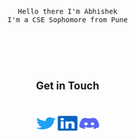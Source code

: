 <p align="center">
<br><br><br>
<samp>
    Hello there I'm Abhishek
    <br>
    I'm a CSE Sophomore from Pune
    <br><br><br>
</samp>
<br><br><br>
</p>

<!-- SOCIAL ACCOUNTS -->
<h2 align="center">Get in Touch</h2>
<br>
<p align="center">
<a href="https://twitter.com/abhishvk" target="blank"><img align="center" src="./twitter.svg" alt="abhishvk" height="30" width="40" /></a>
<a href="https://linkedin.com/in/abhish7k" target="blank"><img align="center" src="./linkedin.svg" alt="abhish7k" height="30" width="40" /></a>
<a href="https://discord.gg/Onfroyer#5630" target="blank"><img align="center" src="./discord.svg" alt="Onfroyer#5630" height="30" width="40" /></a>
</p>
